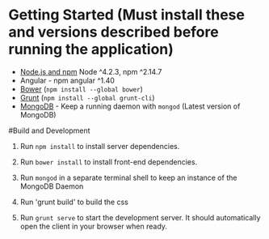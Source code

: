 # Getting Started (Must install these and versions described before running the application)

- [Node.js and npm](nodejs.org) Node ^4.2.3, npm ^2.14.7
- Angular - npm angular ^1.40
- [Bower](bower.io) (`npm install --global bower`)
- [Grunt](http://gruntjs.com/) (`npm install --global grunt-cli`)
- [MongoDB](https://www.mongodb.org/) - Keep a running daemon with `mongod` (Latest version of MongoDB)

#Build and Development

1. Run `npm install` to install server dependencies.

2. Run `bower install` to install front-end dependencies.

3. Run `mongod` in a separate  terminal shell to keep an instance of the MongoDB Daemon

4. Run 'grunt build' to build the css

5. Run `grunt serve` to start the development server. It should automatically open the client in your browser when ready.
